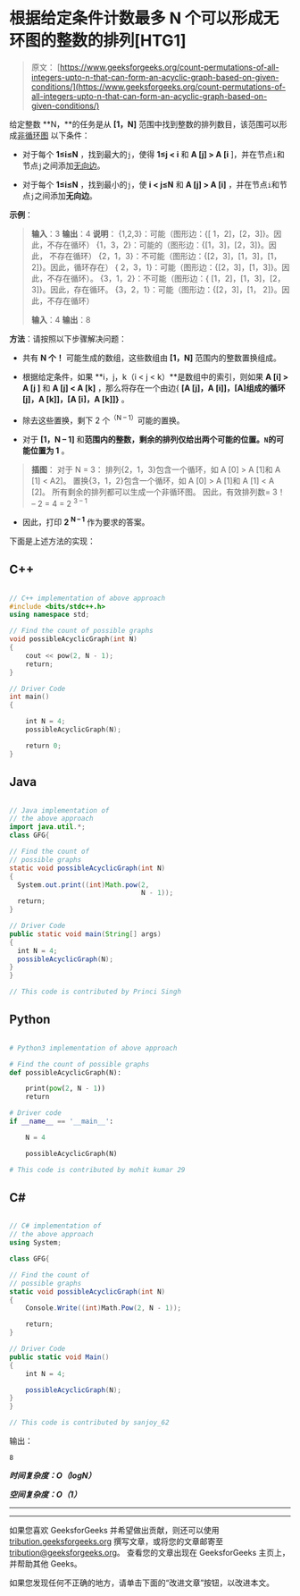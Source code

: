 # 根据给定条件计数最多 N 个可以形成无环图的整数的排列[H​​TG1]

> 原文： [https://www.geeksforgeeks.org/count-permutations-of-all-integers-upto-n-that-can-form-an-acyclic-graph-based-on-given-conditions/](https://www.geeksforgeeks.org/count-permutations-of-all-integers-upto-n-that-can-form-an-acyclic-graph-based-on-given-conditions/)

给定整数 **N，**的任务是从 **[1，N]** 范围中找到整数的排列数目，该范围可以形成[非循环图](https://en.wikipedia.org/wiki/Directed_acyclic_graph) 以下条件：

*   对于每个 **1≤i≤N** ，找到最大的`j`，使得 **1≤j < i** 和 **A [j] > A [i** ]，并在节点`i`和节点`j`之间添加[无向边](https://www.geeksforgeeks.org/count-number-edges-undirected-graph/)。

*   对于每个 **1≤i≤N** ，找到最小的`j`，使 **i < j≤N** 和 **A [j] > A [i]** ，并在节点`i`和节点`j`之间添加**无向边**。

**示例**：

> **输入**：3
> **输出**：4
> **说明**：
> {1,2,3}：可能（图形边：{[ 1，2]，[2，3]}。因此，不存在循环）
> {1，3，2}：可能的（图形边：{[1，3]，[2，3]}。因此， 不存在循环）
> {2，1，3}：不可能（图形边：{[2，3]，[1，3]，[1，2]}。因此，循环存在）
> { 2，3，1}：可能（图形边：{[2，3]，[1，3]}。因此，不存在循环）。
> {3，1，2}：不可能（图形边：{ [1，2]，[1，3]，[2，3]}。因此，存在循环。
> {3，2，1}：可能（图形边：{[2，3]，[1， 2]}。因此，不存在循环）
> 
> **输入**：4
> **输出**：8

**方法**：请按照以下步骤解决问题：

*   共有 **N 个！** 可能生成的数组，这些数组由 **[1，N]** 范围内的整数置换组成。

*   根据给定条件，如果 **i，j，k（i < j < k）**是数组中的索引，则如果 **A [i] > A [j ]** 和 **A [j] < A [k]** ，那么将存在一个由边{ **[A [j]，A [i]]，[A]组成的循环 [j]，A [k]]，[A [i]，A [k]]}** 。

*   除去这些置换，剩下 2 个<sup>（N – 1）</sup>可能的置换。

*   对于 **[1，N – 1]** 和**范围内的整数，剩余的排列仅给出两个可能的位置。`N`的可能位置为 1** 。

> **插图**：
> 对于 N = 3：
> 排列{2，1，3}包含一个循环，如 A [0] > A [1]和 A [1] < A2]。
> 置换{3，1，2}包含一个循环，如 A [0] > A [1]和 A [1] < A [2]。
> 所有剩余的排列都可以生成一个非循环图。
> 因此，有效排列数= 3！ – 2 = 4 = 2 <sup>3 – 1</sup>

*   因此，打印 **2 <sup>N – 1</sup>** 作为要求的答案。

下面是上述方法的实现：

## C++

```cpp

// C++ implementation of above approach
#include <bits/stdc++.h>
using namespace std;

// Find the count of possible graphs
void possibleAcyclicGraph(int N)
{
    cout << pow(2, N - 1);
    return;
}

// Driver Code
int main()
{

    int N = 4;
    possibleAcyclicGraph(N);

    return 0;
}

```

## Java

```java

// Java implementation of 
// the above approach
import java.util.*;
class GFG{

// Find the count of 
// possible graphs
static void possibleAcyclicGraph(int N)
{
  System.out.print((int)Math.pow(2, 
                                 N - 1));
  return;
}

// Driver Code
public static void main(String[] args)
{
  int N = 4;
  possibleAcyclicGraph(N);
}
}

// This code is contributed by Princi Singh

```

## Python

```py

# Python3 implementation of above approach

# Find the count of possible graphs
def possibleAcyclicGraph(N):

    print(pow(2, N - 1))
    return

# Driver code
if __name__ == '__main__':

    N = 4

    possibleAcyclicGraph(N)

# This code is contributed by mohit kumar 29

```

## C#

```cs

// C# implementation of 
// the above approach
using System;

class GFG{

// Find the count of 
// possible graphs
static void possibleAcyclicGraph(int N)
{
    Console.Write((int)Math.Pow(2, N - 1));

    return;
}

// Driver Code
public static void Main()
{
    int N = 4;

    possibleAcyclicGraph(N);
}
}

// This code is contributed by sanjoy_62

```

输出：

```
8

```

***时间复杂度：O（logN）***

***空间复杂度：O（1）***



* * *

* * *

如果您喜欢 GeeksforGeeks 并希望做出贡献，则还可以使用 [tribution.geeksforgeeks.org](https://contribute.geeksforgeeks.org/) 撰写文章，或将您的文章邮寄至 tribution@geeksforgeeks.org。 查看您的文章出现在 GeeksforGeeks 主页上，并帮助其他 Geeks。

如果您发现任何不正确的地方，请单击下面的“改进文章”按钮，以改进本文。